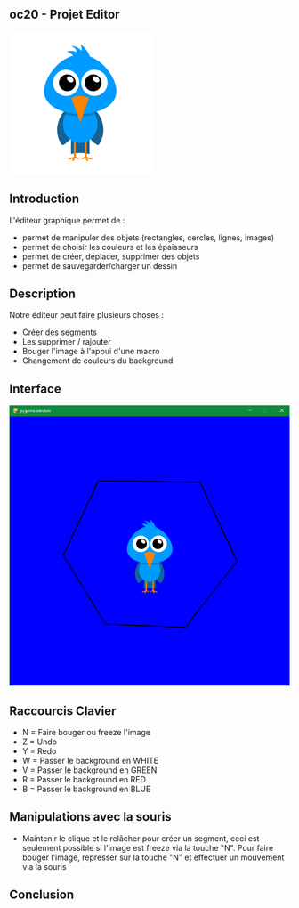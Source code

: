 ## oc20 - Projet Editor
![bird](img/bird.png)

## Introduction
L'éditeur graphique permet de :
* permet de manipuler des objets (rectangles, cercles, lignes, images)
* permet de choisir les couleurs et les épaisseurs
* permet de créer, déplacer, supprimer des objets
* permet de sauvegarder/charger un dessin

## Description
Notre éditeur peut faire plusieurs choses : 
* Créer des segments 
* Les supprimer / rajouter
* Bouger l'image à l'appui d'une macro
* Changement de couleurs du background

## Interface
![birdblue](img/birdblue.png)

## Raccourcis Clavier
* N = Faire bouger ou freeze l'image
* Z = Undo
* Y = Redo
* W = Passer le background en WHITE
* V = Passer le background en GREEN
* R = Passer le background en RED
* B = Passer le background en BLUE

## Manipulations avec la souris
* Maintenir le clique et le relâcher pour créer un segment, ceci est seulement possible si l'image est freeze via la touche "N". Pour faire bouger l'image, represser sur la touche "N" et effectuer un mouvement via la souris

## Conclusion
